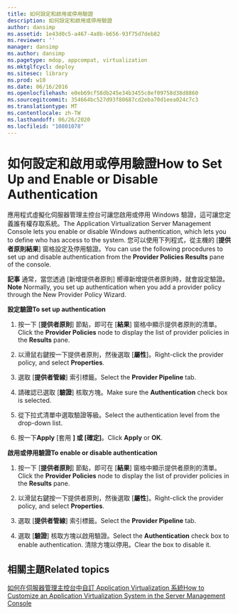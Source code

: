 ```yaml
---
title: 如何設定和啟用或停用驗證
description: 如何設定和啟用或停用驗證
author: dansimp
ms.assetid: 1e43d0c5-a467-4a8b-b656-93f75d7deb82
ms.reviewer: ''
manager: dansimp
ms.author: dansimp
ms.pagetype: mdop, appcompat, virtualization
ms.mktglfcycl: deploy
ms.sitesec: library
ms.prod: w10
ms.date: 06/16/2016
ms.openlocfilehash: e0eb69cf58db245e34b3455c8ef09758d38d8860
ms.sourcegitcommit: 354664bc527d93f80687cd2eba70d1eea024c7c3
ms.translationtype: MT
ms.contentlocale: zh-TW
ms.lasthandoff: 06/26/2020
ms.locfileid: "10801078"
---
```

# <span data-ttu-id="97d94-103">如何設定和啟用或停用驗證</span><span class="sxs-lookup"><span data-stu-id="97d94-103">How to Set Up and Enable or Disable Authentication</span></span>


<span data-ttu-id="97d94-104">應用程式虛擬化伺服器管理主控台可讓您啟用或停用 Windows 驗證，這可讓您定義誰有權存取系統。</span><span class="sxs-lookup"><span data-stu-id="97d94-104">The Application Virtualization Server Management Console lets you enable or disable Windows authentication, which lets you to define who has access to the system.</span></span> <span data-ttu-id="97d94-105">您可以使用下列程式，從主機的 [**提供者原則結果**] 窗格設定及停用驗證。</span><span class="sxs-lookup"><span data-stu-id="97d94-105">You can use the following procedures to set up and disable authentication from the **Provider Policies Results** pane of the console.</span></span>

<span data-ttu-id="97d94-106">**記事** 通常，當您透過 [新增提供者原則] 嚮導新增提供者原則時，就會設定驗證。</span><span class="sxs-lookup"><span data-stu-id="97d94-106">**Note** Normally, you set up authentication when you add a provider policy through the New Provider Policy Wizard.</span></span>

 

**<span data-ttu-id="97d94-107">設定驗證</span><span class="sxs-lookup"><span data-stu-id="97d94-107">To set up authentication</span></span>**

1.  <span data-ttu-id="97d94-108">按一下 [**提供者原則**] 節點，即可在 [**結果**] 窗格中顯示提供者原則的清單。</span><span class="sxs-lookup"><span data-stu-id="97d94-108">Click the **Provider Policies** node to display the list of provider policies in the **Results** pane.</span></span>

2.  <span data-ttu-id="97d94-109">以滑鼠右鍵按一下提供者原則，然後選取 [**屬性**]。</span><span class="sxs-lookup"><span data-stu-id="97d94-109">Right-click the provider policy, and select **Properties**.</span></span>

3.  <span data-ttu-id="97d94-110">選取 [**提供者管線**] 索引標籤。</span><span class="sxs-lookup"><span data-stu-id="97d94-110">Select the **Provider Pipeline** tab.</span></span>

4.  <span data-ttu-id="97d94-111">請確認已選取 [**驗證**] 核取方塊。</span><span class="sxs-lookup"><span data-stu-id="97d94-111">Make sure the **Authentication** check box is selected.</span></span>

5.  <span data-ttu-id="97d94-112">從下拉式清單中選取驗證等級。</span><span class="sxs-lookup"><span data-stu-id="97d94-112">Select the authentication level from the drop-down list.</span></span>

6.  <span data-ttu-id="97d94-113">按一下**Apply** [套用 **] 或 [確定]**。</span><span class="sxs-lookup"><span data-stu-id="97d94-113">Click **Apply** or **OK**.</span></span>

**<span data-ttu-id="97d94-114">啟用或停用驗證</span><span class="sxs-lookup"><span data-stu-id="97d94-114">To enable or disable authentication</span></span>**

1.  <span data-ttu-id="97d94-115">按一下 [**提供者原則**] 節點，即可在 [**結果**] 窗格中顯示提供者原則的清單。</span><span class="sxs-lookup"><span data-stu-id="97d94-115">Click the **Provider Policies** node to display the list of provider policies in the **Results** pane.</span></span>

2.  <span data-ttu-id="97d94-116">以滑鼠右鍵按一下提供者原則，然後選取 [**屬性**]。</span><span class="sxs-lookup"><span data-stu-id="97d94-116">Right-click the provider policy, and select **Properties**.</span></span>

3.  <span data-ttu-id="97d94-117">選取 [**提供者管線**] 索引標籤。</span><span class="sxs-lookup"><span data-stu-id="97d94-117">Select the **Provider Pipeline** tab.</span></span>

4.  <span data-ttu-id="97d94-118">選取 [**驗證**] 核取方塊以啟用驗證。</span><span class="sxs-lookup"><span data-stu-id="97d94-118">Select the **Authentication** check box to enable authentication.</span></span> <span data-ttu-id="97d94-119">清除方塊以停用。</span><span class="sxs-lookup"><span data-stu-id="97d94-119">Clear the box to disable it.</span></span>

## <span data-ttu-id="97d94-120">相關主題</span><span class="sxs-lookup"><span data-stu-id="97d94-120">Related topics</span></span>


[<span data-ttu-id="97d94-121">如何在伺服器管理主控台中自訂 Application Virtualization 系統</span><span class="sxs-lookup"><span data-stu-id="97d94-121">How to Customize an Application Virtualization System in the Server Management Console</span></span>](how-to-customize-an-application-virtualization-system-in-the-server-management-console.md)

 

 





